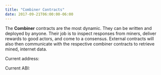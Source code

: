 ```yaml
---
title: "Combiner Contracts"
date: 2017-09-21T06:00:00-06:00
---
```

The **Combiner** contracts are the most dynamic. They can be written and deployed by anyone. Their job is to inspect responses from miners, deliver rewards to good actors, and come to a consensus. External contracts will also then communicate with the respective combiner contracts to retrieve mined, internet data.

<!--RQC CODE solidity Combiner/basic/Combiner.sol -->

Current address:
<!--RQC ADDRESS Combiner/basic/Combiner.address -->

Current ABI:
<!--RQC ABI Combiner/basic/Combiner.abi -->
